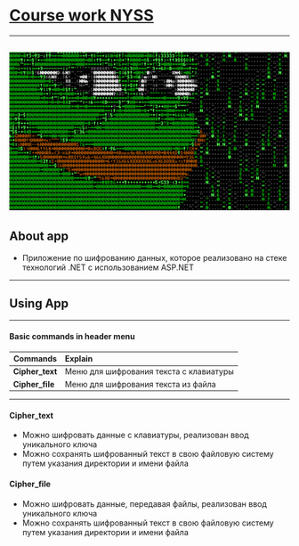 # [Course work NYSS]()
---
![img](../../Images/pepe.gif)
---
## About app
* Приложение по шифрованию данных, которое реализовано на стеке технологий .NET с использованием ASP.NET
---
## Using App
---
#### Basic commands in header menu
| Commands | Explain |
| ------- | :------- |
| **Cipher_text**| Меню для шифрования текста с клавиатуры|
| **Cipher_file**| Меню для шифрования текста из файла| 
---
#### Cipher_text
* Можно шифровать данные с клавиатуры, реализован ввод уникального ключа
* Можно сохранять шифрованный текст в свою файловую систему путем указания директории и имени файла

#### Cipher_file
* Можно шифровать данные, передавая файлы, реализован ввод уникального ключа
* Можно сохранять шифрованный текст в свою файловую систему путем указания директории и имени файла